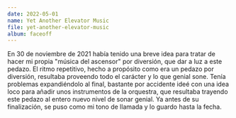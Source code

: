 ```yaml
---
date: 2022-05-01
name: Yet Another Elevator Music
file: yet-another-elevator-music
album: faceoff
---
```


En 30 de noviembre de 2021 había tenido una breve idea para tratar de hacer mi propia "música del ascensor" por diversión, que dar a luz a este pedazo. El ritmo repetitivo, hecho a propósito como era un pedazo por diversión, resultaba proveendo todo el carácter y lo que genial sone. Tenía problemas expandiéndolo al final, bastante por accidente ideé con una idea loco para añadir unos instrumentos de la orquestra, que resultaba trayendo este pedazo al entero nuevo nivel de sonar genial. Ya antes de su finalización, se puso como mi tono de llamada y lo guardo hasta la fecha.
